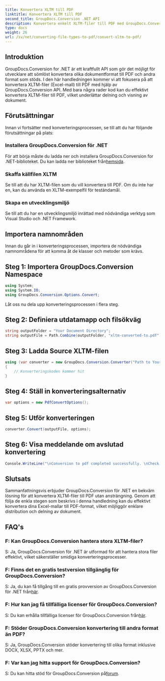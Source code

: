 ```yaml
---
title: Konvertera XLTM till PDF
linktitle: Konvertera XLTM till PDF
second_title: GroupDocs.Conversion .NET API
description: Konvertera enkelt XLTM-filer till PDF med GroupDocs.Conversion för .NET. Effektivisera din dokumentkonverteringsprocessen.
type: docs
weight: 26
url: /sv/net/converting-file-types-to-pdf/convert-xltm-to-pdf/
---
```

## Introduktion
GroupDocs.Conversion for .NET är ett kraftfullt API som gör det möjligt för utvecklare att sömlöst konvertera olika dokumentformat till PDF och andra format som stöds. I den här handledningen kommer vi att fokusera på att konvertera XLTM-filer (Excel-mall) till PDF med hjälp av GroupDocs.Conversion API. Med bara några rader kod kan du effektivt konvertera XLTM-filer till PDF, vilket underlättar delning och visning av dokument.
## Förutsättningar
Innan vi fortsätter med konverteringsprocessen, se till att du har följande förutsättningar på plats:
### Installera GroupDocs.Conversion för .NET
 För att börja måste du ladda ner och installera GroupDocs.Conversion for .NET-biblioteket. Du kan ladda ner biblioteket från[hemsida](https://releases.groupdocs.com/conversion/net/).
### Skaffa källfilen XLTM
Se till att du har XLTM-filen som du vill konvertera till PDF. Om du inte har en, kan du använda en XLTM-exempelfil för teständamål.
### Skapa en utvecklingsmiljö
Se till att du har en utvecklingsmiljö inrättad med nödvändiga verktyg som Visual Studio och .NET Framework.

## Importera namnområden
Innan du går in i konverteringsprocessen, importera de nödvändiga namnområdena för att komma åt de klasser och metoder som krävs.
## Steg 1: Importera GroupDocs.Conversion Namespace
```csharp
using System;
using System.IO;
using GroupDocs.Conversion.Options.Convert;
```

Låt oss nu dela upp konverteringsprocessen i flera steg.
## Steg 2: Definiera utdatamapp och filsökväg
```csharp
string outputFolder = "Your Document Directory";
string outputFile = Path.Combine(outputFolder, "xltm-converted-to.pdf");
```
## Steg 3: Ladda Source XLTM-filen
```csharp
using (var converter = new GroupDocs.Conversion.Converter("Path to Your XLTM File"))
{
    // Konverteringskoden kommer hit
}
```
## Steg 4: Ställ in konverteringsalternativ
```csharp
var options = new PdfConvertOptions();
```
## Steg 5: Utför konverteringen
```csharp
converter.Convert(outputFile, options);
```
## Steg 6: Visa meddelande om avslutad konvertering
```csharp
Console.WriteLine("\nConversion to pdf completed successfully. \nCheck output in {0}", outputFolder);
```

## Slutsats
Sammanfattningsvis erbjuder GroupDocs.Conversion för .NET en bekväm lösning för att konvertera XLTM-filer till PDF utan ansträngning. Genom att följa de enkla stegen som beskrivs i denna handledning kan du effektivt konvertera dina Excel-mallar till PDF-format, vilket möjliggör enklare distribution och delning av dokument.
## FAQ's
### F: Kan GroupDocs.Conversion hantera stora XLTM-filer?
S: Ja, GroupDocs.Conversion för .NET är utformad för att hantera stora filer effektivt, vilket säkerställer smidiga konverteringsprocesser.
### F: Finns det en gratis testversion tillgänglig för GroupDocs.Conversion?
 S: Ja, du kan få tillgång till en gratis provversion av GroupDocs.Conversion för .NET från[här](https://releases.groupdocs.com/).
### F: Hur kan jag få tillfälliga licenser för GroupDocs.Conversion?
 S: Du kan erhålla tillfälliga licenser för GroupDocs.Conversion från[här](https://purchase.groupdocs.com/temporary-license/).
### F: Stöder GroupDocs.Conversion konvertering till andra format än PDF?
S: Ja, GroupDocs.Conversion stöder konvertering till olika format inklusive DOCX, XLSX, PPTX och mer.
### F: Var kan jag hitta support för GroupDocs.Conversion?
 S: Du kan hitta stöd för GroupDocs.Conversion på[forum](https://forum.groupdocs.com/c/conversion/11).